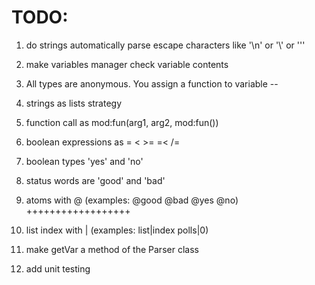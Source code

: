 # TODO:

1. do strings automatically parse escape characters like '\n' or '\\' or '\''

2. make variables manager check variable contents

3. All types are anonymous. You assign a function to variable --

4. strings as lists strategy

5. function call as mod:fun(arg1, arg2, mod:fun())

6. boolean expressions as = < >= =< /=

7. boolean types 'yes' and 'no'

8. status words are 'good' and 'bad'

9. atoms with @ (examples: @good @bad @yes @no) ++++++++++++++++++

10. list index with | (examples: list|index polls|0)

11. make getVar a method of the Parser class

12. add unit testing
